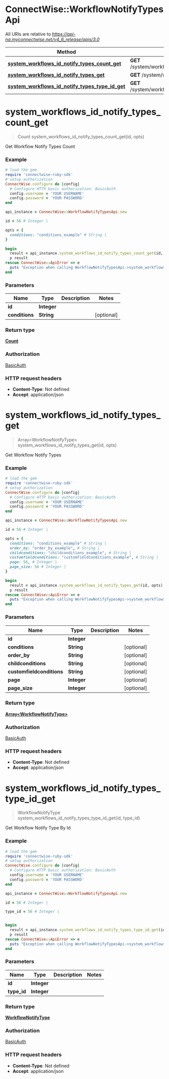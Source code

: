 # ConnectWise::WorkflowNotifyTypesApi

All URIs are relative to *https://api-na.myconnectwise.net/v4_6_release/apis/3.0*

Method | HTTP request | Description
------------- | ------------- | -------------
[**system_workflows_id_notify_types_count_get**](WorkflowNotifyTypesApi.md#system_workflows_id_notify_types_count_get) | **GET** /system/workflows/{id}/notifyTypes/count | 
[**system_workflows_id_notify_types_get**](WorkflowNotifyTypesApi.md#system_workflows_id_notify_types_get) | **GET** /system/workflows/{id}/notifyTypes | 
[**system_workflows_id_notify_types_type_id_get**](WorkflowNotifyTypesApi.md#system_workflows_id_notify_types_type_id_get) | **GET** /system/workflows/{id}/notifyTypes/{typeId} | 


# **system_workflows_id_notify_types_count_get**
> Count system_workflows_id_notify_types_count_get(id, opts)



Get Workflow Notify Types Count

### Example
```ruby
# load the gem
require 'connectwise-ruby-sdk'
# setup authorization
ConnectWise.configure do |config|
  # Configure HTTP basic authorization: BasicAuth
  config.username = 'YOUR USERNAME'
  config.password = 'YOUR PASSWORD'
end

api_instance = ConnectWise::WorkflowNotifyTypesApi.new

id = 56 # Integer | 

opts = { 
  conditions: "conditions_example" # String | 
}

begin
  result = api_instance.system_workflows_id_notify_types_count_get(id, opts)
  p result
rescue ConnectWise::ApiError => e
  puts "Exception when calling WorkflowNotifyTypesApi->system_workflows_id_notify_types_count_get: #{e}"
end
```

### Parameters

Name | Type | Description  | Notes
------------- | ------------- | ------------- | -------------
 **id** | **Integer**|  | 
 **conditions** | **String**|  | [optional] 

### Return type

[**Count**](Count.md)

### Authorization

[BasicAuth](../README.md#BasicAuth)

### HTTP request headers

 - **Content-Type**: Not defined
 - **Accept**: application/json



# **system_workflows_id_notify_types_get**
> Array&lt;WorkflowNotifyType&gt; system_workflows_id_notify_types_get(id, opts)



Get Workflow Notify Types

### Example
```ruby
# load the gem
require 'connectwise-ruby-sdk'
# setup authorization
ConnectWise.configure do |config|
  # Configure HTTP basic authorization: BasicAuth
  config.username = 'YOUR USERNAME'
  config.password = 'YOUR PASSWORD'
end

api_instance = ConnectWise::WorkflowNotifyTypesApi.new

id = 56 # Integer | 

opts = { 
  conditions: "conditions_example" # String | 
  order_by: "order_by_example", # String | 
  childconditions: "childconditions_example", # String | 
  customfieldconditions: "customfieldconditions_example", # String | 
  page: 56, # Integer | 
  page_size: 56 # Integer | 
}

begin
  result = api_instance.system_workflows_id_notify_types_get(id, opts)
  p result
rescue ConnectWise::ApiError => e
  puts "Exception when calling WorkflowNotifyTypesApi->system_workflows_id_notify_types_get: #{e}"
end
```

### Parameters

Name | Type | Description  | Notes
------------- | ------------- | ------------- | -------------
 **id** | **Integer**|  | 
 **conditions** | **String**|  | [optional] 
 **order_by** | **String**|  | [optional] 
 **childconditions** | **String**|  | [optional] 
 **customfieldconditions** | **String**|  | [optional] 
 **page** | **Integer**|  | [optional] 
 **page_size** | **Integer**|  | [optional] 

### Return type

[**Array&lt;WorkflowNotifyType&gt;**](WorkflowNotifyType.md)

### Authorization

[BasicAuth](../README.md#BasicAuth)

### HTTP request headers

 - **Content-Type**: Not defined
 - **Accept**: application/json



# **system_workflows_id_notify_types_type_id_get**
> WorkflowNotifyType system_workflows_id_notify_types_type_id_get(id, type_id)



Get Workflow Notify Type By Id

### Example
```ruby
# load the gem
require 'connectwise-ruby-sdk'
# setup authorization
ConnectWise.configure do |config|
  # Configure HTTP basic authorization: BasicAuth
  config.username = 'YOUR USERNAME'
  config.password = 'YOUR PASSWORD'
end

api_instance = ConnectWise::WorkflowNotifyTypesApi.new

id = 56 # Integer | 

type_id = 56 # Integer | 


begin
  result = api_instance.system_workflows_id_notify_types_type_id_get(id, type_id)
  p result
rescue ConnectWise::ApiError => e
  puts "Exception when calling WorkflowNotifyTypesApi->system_workflows_id_notify_types_type_id_get: #{e}"
end
```

### Parameters

Name | Type | Description  | Notes
------------- | ------------- | ------------- | -------------
 **id** | **Integer**|  | 
 **type_id** | **Integer**|  | 

### Return type

[**WorkflowNotifyType**](WorkflowNotifyType.md)

### Authorization

[BasicAuth](../README.md#BasicAuth)

### HTTP request headers

 - **Content-Type**: Not defined
 - **Accept**: application/json



